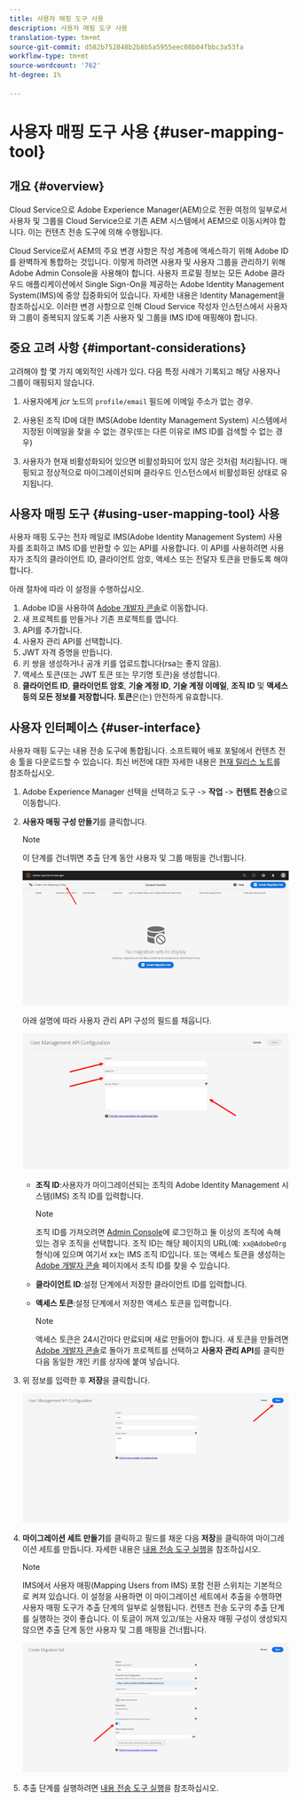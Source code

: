 ```yaml
---
title: 사용자 매핑 도구 사용
description: 사용자 매핑 도구 사용
translation-type: tm+mt
source-git-commit: d582b752848b2b8b5a5955eec08b04fbbc3a53fa
workflow-type: tm+mt
source-wordcount: '762'
ht-degree: 1%

---
```



# 사용자 매핑 도구 사용 {#user-mapping-tool}

## 개요 {#overview}

Cloud Service으로 Adobe Experience Manager(AEM)으로 전환 여정의 일부로서 사용자 및 그룹을 Cloud Service으로 기존 AEM 시스템에서 AEM으로 이동시켜야 합니다. 이는 컨텐츠 전송 도구에 의해 수행됩니다.

Cloud Service로서 AEM의 주요 변경 사항은 작성 계층에 액세스하기 위해 Adobe ID를 완벽하게 통합하는 것입니다.  이렇게 하려면 사용자 및 사용자 그룹을 관리하기 위해 Adobe Admin Console을 사용해야 합니다. 사용자 프로필 정보는 모든 Adobe 클라우드 애플리케이션에서 Single Sign-On을 제공하는 Adobe Identity Management System(IMS)에 중앙 집중화되어 있습니다. 자세한 내용은 Identity Management을 참조하십시오. 이러한 변경 사항으로 인해 Cloud Service 작성자 인스턴스에서 사용자와 그룹이 중복되지 않도록 기존 사용자 및 그룹을 IMS ID에 매핑해야 합니다.

## 중요 고려 사항 {#important-considerations}

고려해야 할 몇 가지 예외적인 사례가 있다. 다음 특정 사례가 기록되고 해당 사용자나 그룹이 매핑되지 않습니다.

1. 사용자에게 *jcr* 노드의 `profile/email` 필드에 이메일 주소가 없는 경우.

1. 사용된 조직 ID에 대한 IMS(Adobe Identity Management System) 시스템에서 지정된 이메일을 찾을 수 없는 경우(또는 다른 이유로 IMS ID를 검색할 수 없는 경우)

1. 사용자가 현재 비활성화되어 있으면 비활성화되어 있지 않은 것처럼 처리됩니다. 매핑되고 정상적으로 마이그레이션되며 클라우드 인스턴스에서 비활성화된 상태로 유지됩니다.

## 사용자 매핑 도구 {#using-user-mapping-tool} 사용

사용자 매핑 도구는 전자 메일로 IMS(Adobe Identity Management System) 사용자를 조회하고 IMS ID를 반환할 수 있는 API를 사용합니다. 이 API를 사용하려면 사용자가 조직의 클라이언트 ID, 클라이언트 암호, 액세스 또는 전달자 토큰을 만들도록 해야 합니다.

아래 절차에 따라 이 설정을 수행하십시오.

1. Adobe ID을 사용하여 [Adobe 개발자 콘솔](https://console.adobe.io)로 이동합니다.
1. 새 프로젝트를 만들거나 기존 프로젝트를 엽니다.
1. API를 추가합니다.
1. 사용자 관리 API를 선택합니다.
1. JWT 자격 증명을 만듭니다.
1. 키 쌍을 생성하거나 공개 키를 업로드합니다(rsa는 좋지 않음).
1. 액세스 토큰(또는 JWT 토큰 또는 무기명 토큰)을 생성합니다.
1. **클라이언트 ID**, **클라이언트 암호**, **기술 계정 ID**, **기술 계정 이메일**, **조직 ID** 및 **액세스 등의 모든 정보를 저장합니다. 토큰**&#x200B;은(는) 안전하게 유효합니다.

## 사용자 인터페이스 {#user-interface}

사용자 매핑 도구는 내용 전송 도구에 통합됩니다. 소프트웨어 배포 포털에서 컨텐츠 전송 툴을 다운로드할 수 있습니다. 최신 버전에 대한 자세한 내용은 [현재 릴리스 노트](/help/release-notes/release-notes-cloud/release-notes-current.md)를 참조하십시오.

1. Adobe Experience Manager 선택을 선택하고 도구 -> **작업** -> **컨텐트 전송**&#x200B;으로 이동합니다.
1. **사용자 매핑 구성 만들기**&#x200B;를 클릭합니다.

   >[!NOTE]
   >이 단계를 건너뛰면 추출 단계 동안 사용자 및 그룹 매핑을 건너뜁니다.

   ![이미지](/help/move-to-cloud-service/content-transfer-tool/assets-user-mapping/user-mapping-1.png)

   아래 설명에 따라 사용자 관리 API 구성의 필드를 채웁니다.

   ![이미지](/help/move-to-cloud-service/content-transfer-tool/assets-user-mapping/user-mapping-2.png)

   * **조직 ID**:사용자가 마이그레이션되는 조직의 Adobe Identity Management 시스템(IMS) 조직 ID를 입력합니다.

      >[!NOTE]
      >조직 ID를 가져오려면 [Admin Console](https://adminconsole.adobe.com/)에 로그인하고 둘 이상의 조직에 속해 있는 경우 조직을 선택합니다. 조직 ID는 해당 페이지의 URL(예: `xx@AdobeOrg` 형식)에 있으며 여기서 xx는 IMS 조직 ID입니다.  또는 액세스 토큰을 생성하는 [Adobe 개발자 콘솔](https://console.adobe.io) 페이지에서 조직 ID를 찾을 수 있습니다.

   * **클라이언트 ID**:설정 단계에서 저장한 클라이언트 ID를 입력합니다.

   * **액세스 토큰**:설정 단계에서 저장한 액세스 토큰을 입력합니다.

      >[!NOTE]
      >액세스 토큰은 24시간마다 만료되며 새로 만들어야 합니다. 새 토큰을 만들려면 [Adobe 개발자 콘솔](https://console.adobe.io)로 돌아가 프로젝트를 선택하고 **사용자 관리 API**&#x200B;를 클릭한 다음 동일한 개인 키를 상자에 붙여 넣습니다.

1. 위 정보를 입력한 후 **저장**&#x200B;을 클릭합니다.

   ![이미지](/help/move-to-cloud-service/content-transfer-tool/assets-user-mapping/user-mapping-3.png)


1. **마이그레이션 세트 만들기**&#x200B;를 클릭하고 필드를 채운 다음 **저장**&#x200B;을 클릭하여 마이그레이션 세트를 만듭니다. 자세한 내용은 [내용 전송 도구 실행](/help/move-to-cloud-service/content-transfer-tool/using-content-transfer-tool.md#running-tool)을 참조하십시오.

   >[!NOTE]
   >IMS에서 사용자 매핑(Mapping Users from IMS) 포함 전환 스위치는 기본적으로 켜져 있습니다. 이 설정을 사용하면 이 마이그레이션 세트에서 추출을 수행하면 사용자 매핑 도구가 추출 단계의 일부로 실행됩니다. 컨텐츠 전송 도구의 추출 단계를 실행하는 것이 좋습니다. 이 토글이 꺼져 있고/또는 사용자 매핑 구성이 생성되지 않으면 추출 단계 동안 사용자 및 그룹 매핑을 건너뜁니다.

   ![이미지](/help/move-to-cloud-service/content-transfer-tool/assets-user-mapping/user-mapping-4.png)

1. 추출 단계를 실행하려면 [내용 전송 도구 실행](/help/move-to-cloud-service/content-transfer-tool/using-content-transfer-tool.md#running-tool)을 참조하십시오.



